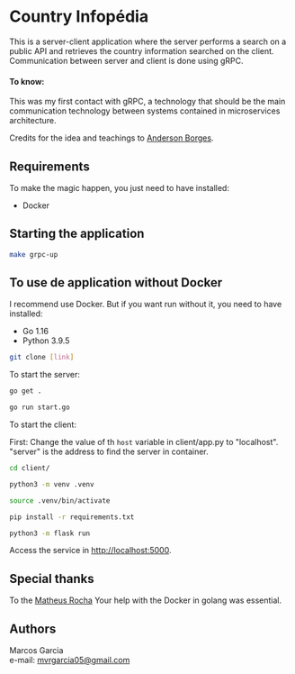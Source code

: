 # Country Infopédia

This is a server-client application where the server performs a search on a public API and retrieves the country information searched on the client. Communication between server and client is done using gRPC.

#### To know:

This was my first contact with gRPC, a technology that should be the main communication technology between systems contained in microservices architecture.

Credits for the idea and teachings to [Anderson Borges](https://medium.com/@andersonborges_70700).

## Requirements

To make the magic happen, you just need to have installed:

* Docker

## Starting the application

```bash
make grpc-up
```

## To use de application without Docker

I recommend use Docker. But if you want run without it,
you need to have installed:

- Go 1.16
- Python 3.9.5

```bash
git clone [link]
```
To start the server:

```bash
go get .
```
```bash
go run start.go
```

To start the client:

First: Change the value of th ```host``` variable in client/app.py to "localhost".
"server" is the address to find the server in container.

```bash
cd client/
```
```bash
python3 -m venv .venv
```
```bash
source .venv/bin/activate
```
```bash
pip install -r requirements.txt
```
```bash
python3 -m flask run
```

Access the service in [http://localhost:5000](http://localhost:5000/).

## Special thanks

To the [Matheus Rocha](https://github.com/matheusrocha-mb)
Your help with the Docker in golang was essential.

## Authors

Marcos Garcia   
e-mail: mvrgarcia05@gmail.com
